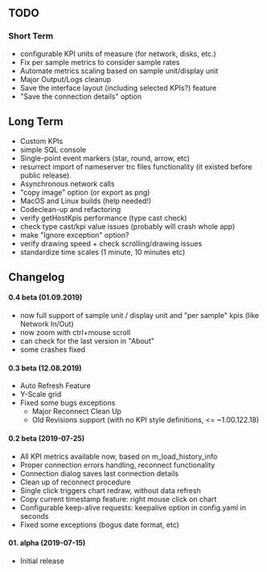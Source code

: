 ## TODO
### Short Term
* configurable KPI units of measure (for network, disks, etc.)
* Fix per sample metrics to consider sample rates
* Automate metrics scaling based on sample unit/display unit 
* Major Output/Logs cleanup
* Save the interface layout (including selected KPIs?) feature
* "Save the connection details" option

## Long Term
* Custom KPIs
* simple SQL console
* Single-point event markers (star, round, arrow, etc)
* resurrect import of nameserver trc files functionality (it existed before public release).
* Asynchronous network calls
* "copy image" option (or export as png)
* MacOS and Linux builds (help needed!)
* Codeclean-up and refactoring
* verify getHostKpis performance (type cast check)
* check type cast/kpi value issues (probably will crash whole app)
* make "Ignore exception" option?
* verify drawing speed + check scrolling/drawing issues
* standardize time scales (1 minute, 10 minutes etc)

## Changelog
#### 0.4 beta (01.09.2019)
* now full support of sample unit / display unit and "per sample" kpis (like Network In/Out)
* now zoom with ctrl+mouse scroll 
* can check for the last version in "About"
* some crashes fixed

#### 0.3 beta (12.08.2019)
* Auto Refresh Feature
* Y-Scale grid
* Fixed some bugs exceptions
  + Major Reconnect Clean Up
  + Old Revisions support (with no KPI style definitions, <= ~1.00.122.18)

#### 0.2 beta (2019-07-25)
* All KPI metrics available now, based on m_load_history_info
* Proper connection errors handling, reconnect functionality
* Connection dialog saves last connection details
* Clean up of reconnect procedure
* Single click triggers chart redraw, without data refresh
* Copy current timestamp feature: right mouse click on chart
* Configurable keep-alive requests: keepalive option in config.yaml in seconds
* Fixed some exceptions (bogus date format, etc)

#### 01. alpha (2019-07-15)
* Initial release
